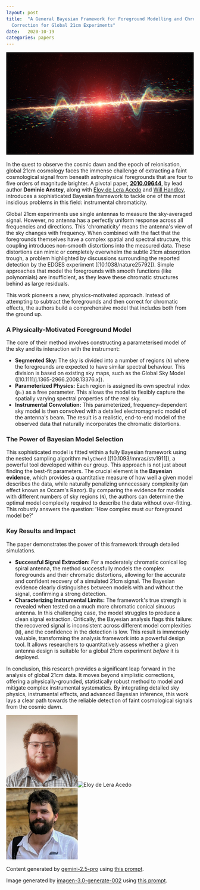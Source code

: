 ```yaml
---
layout: post
title:  "A General Bayesian Framework for Foreground Modelling and Chromaticity
  Correction for Global 21cm Experiments"
date:   2020-10-19
categories: papers
---
```

![AI generated image](/assets/images/posts/2020-10-19-2010.09644.png)

<!-- BEGINNING OF GENERATED POST -->
In the quest to observe the cosmic dawn and the epoch of reionisation, global 21cm cosmology faces the immense challenge of extracting a faint cosmological signal from beneath astrophysical foregrounds that are four to five orders of magnitude brighter. A pivotal paper, **[2010.09644](https://arxiv.org/abs/2010.09644)**, by lead author **Dominic Anstey**, along with [Eloy de Lera Acedo](https://www.phy.cam.ac.uk/directory/dr-eloy-de-lera-acedo) and [Will Handley](https://willhandley.co.uk), introduces a sophisticated Bayesian framework to tackle one of the most insidious problems in this field: instrumental chromaticity.

Global 21cm experiments use single antennas to measure the sky-averaged signal. However, no antenna has a perfectly uniform response across all frequencies and directions. This 'chromaticity' means the antenna's view of the sky changes with frequency. When combined with the fact that the foregrounds themselves have a complex spatial and spectral structure, this coupling introduces non-smooth distortions into the measured data. These distortions can mimic or completely overwhelm the subtle 21cm absorption trough, a problem highlighted by discussions surrounding the reported detection by the EDGES experiment ([10.1038/nature25792]). Simple approaches that model the foregrounds with smooth functions (like polynomials) are insufficient, as they leave these chromatic structures behind as large residuals.

This work pioneers a new, physics-motivated approach. Instead of attempting to subtract the foregrounds and then correct for chromatic effects, the authors build a comprehensive model that includes both from the ground up.

### A Physically-Motivated Foreground Model

The core of their method involves constructing a parameterised model of the sky and its interaction with the instrument:
*   **Segmented Sky:** The sky is divided into a number of regions (`N`) where the foregrounds are expected to have similar spectral behaviour. This division is based on existing sky maps, such as the Global Sky Model ([10.1111/j.1365-2966.2008.13376.x]).
*   **Parameterized Physics:** Each region is assigned its own spectral index (`βᵢ`) as a free parameter. This allows the model to flexibly capture the spatially varying spectral properties of the real sky.
*   **Instrumental Convolution:** This parameterized, frequency-dependent sky model is then convolved with a detailed electromagnetic model of the antenna's beam. The result is a realistic, end-to-end model of the observed data that naturally incorporates the chromatic distortions.

### The Power of Bayesian Model Selection

This sophisticated model is fitted within a fully Bayesian framework using the nested sampling algorithm `PolyChord` ([10.1093/mnras/stv1911]), a powerful tool developed within our group. This approach is not just about finding the best-fit parameters. The crucial element is the **Bayesian evidence**, which provides a quantitative measure of how well a given model describes the data, while naturally penalizing unnecessary complexity (an effect known as Occam's Razor). By comparing the evidence for models with different numbers of sky regions (`N`), the authors can determine the optimal model complexity required to describe the data without over-fitting. This robustly answers the question: 'How complex must our foreground model be?'

### Key Results and Impact

The paper demonstrates the power of this framework through detailed simulations.
*   **Successful Signal Extraction:** For a moderately chromatic conical log spiral antenna, the method successfully models the complex foregrounds and their chromatic distortions, allowing for the accurate and confident recovery of a simulated 21cm signal. The Bayesian evidence clearly distinguishes between models with and without the signal, confirming a strong detection.
*   **Characterizing Instrumental Limits:** The framework's true strength is revealed when tested on a much more chromatic conical sinuous antenna. In this challenging case, the model struggles to produce a clean signal extraction. Critically, the Bayesian analysis flags this failure: the recovered signal is inconsistent across different model complexities (`N`), and the confidence in the detection is low. This result is immensely valuable, transforming the analysis framework into a powerful design tool. It allows researchers to quantitatively assess whether a given antenna design is suitable for a global 21cm experiment *before* it is deployed.

In conclusion, this research provides a significant leap forward in the analysis of global 21cm data. It moves beyond simplistic corrections, offering a physically-grounded, statistically robust method to model and mitigate complex instrumental systematics. By integrating detailed sky physics, instrumental effects, and advanced Bayesian inference, this work lays a clear path towards the reliable detection of faint cosmological signals from the cosmic dawn.
<!-- END OF GENERATED POST -->

<img src="/assets/group/images/dominic_anstey.jpg" alt="Dominic Anstey" style="width: auto; height: 20vw;"><img src="https://www.astro.phy.cam.ac.uk/sites/default/files/styles/inline/public/images/profile/headshotlow.jpg?itok=RMrJ4zTa" alt="Eloy de Lera Acedo" style="width: auto; height: 20vw;"><img src="/assets/group/images/will_handley.jpg" alt="Will Handley" style="width: auto; height: 20vw;">

Content generated by [gemini-2.5-pro](https://deepmind.google/technologies/gemini/) using [this prompt](/prompts/content/2020-10-19-2010.09644.txt).

Image generated by [imagen-3.0-generate-002](https://deepmind.google/technologies/gemini/) using [this prompt](/prompts/images/2020-10-19-2010.09644.txt).